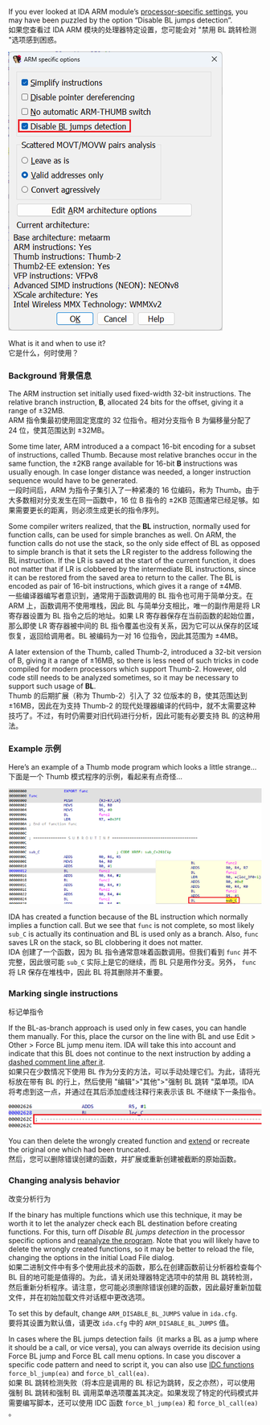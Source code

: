 If you ever looked at IDA ARM module’s [processor-specific settings](https://hex-rays.com/blog/igors-tip-of-the-week-98-analysis-options/), you may have been puzzled by the option “Disable BL jumps detection”.  
如果您查看过 IDA ARM 模块的处理器特定设置，您可能会对 "禁用 BL 跳转检测 "选项感到困惑。

![](assets/2023/03/bl_jump1.png)

What is it and when to use it?  
它是什么，何时使用？

### Background 背景信息

The ARM instruction set initially used fixed-width 32-bit instructions. The relative branch instruction, **B**, allocated 24 bits for the offset, giving it a range of ±32MB.  
ARM 指令集最初使用固定宽度的 32 位指令。相对分支指令 B 为偏移量分配了 24 位，使其范围达到 ±32MB。

Some time later, ARM introduced a a compact 16-bit encoding for a subset of instructions, called Thumb. Because most relative branches occur in the same function, the ±2KB range available for 16-bit **B** instructions was usually enough. In case longer distance was needed, a longer instruction sequence would have to be generated.  
一段时间后，ARM 为指令子集引入了一种紧凑的 16 位编码，称为 Thumb。由于大多数相对分支发生在同一函数中，16 位 B 指令的 ±2KB 范围通常已经足够。如果需要更长的距离，则必须生成更长的指令序列。

Some compiler writers realized, that the **BL** instruction, normally used for function calls, can be used for simple branches as well. On ARM, the function calls do not use the stack, so the only side effect of BL as opposed to simple branch is that it sets the LR register to the address following the BL instruction. If the LR is saved at the start of the current function, it does not matter that if LR is clobbered by the intermediate BL instructions, since it can be restored from the saved area to return to the caller. The BL is encoded as pair of 16-bit instructions, which gives it a range of ±4MB.  
一些编译器编写者意识到，通常用于函数调用的 BL 指令也可用于简单分支。在 ARM 上，函数调用不使用堆栈，因此 BL 与简单分支相比，唯一的副作用是将 LR 寄存器设置为 BL 指令之后的地址。如果 LR 寄存器保存在当前函数的起始位置，那么即使 LR 寄存器被中间的 BL 指令覆盖也没有关系，因为它可以从保存的区域恢复，返回给调用者。BL 被编码为一对 16 位指令，因此其范围为 ±4MB。

A later extension of the Thumb, called Thumb-2, introduced a 32-bit version of B, giving it a range of ±16MB, so there is less need of such tricks in code compiled for modern processors which support Thumb-2. However, old code still needs to be analyzed sometimes, so it may be necessary to support such usage of **BL**.   
Thumb 的后期扩展（称为 Thumb-2）引入了 32 位版本的 B，使其范围达到 ±16MB，因此在为支持 Thumb-2 的现代处理器编译的代码中，就不太需要这种技巧了。不过，有时仍需要对旧代码进行分析，因此可能有必要支持 BL 的这种用法。

### Example 示例

Here’s an example of a Thumb mode program which looks a little strange…  
下面是一个 Thumb 模式程序的示例，看起来有点奇怪...

![](assets/2023/03/bl_jump2.png)

IDA has created a function because of the BL instruction which normally implies a function call. But we see that `func` is not complete, so most likely `sub_C` is actually its continuation and BL is used only as a branch. Also, `func` saves LR on the stack, so BL clobbering it does not matter.  
IDA 创建了一个函数，因为 BL 指令通常意味着函数调用。但我们看到 `func` 并不完整，因此很可能 `sub_C` 实际上是它的继续，而 BL 只是用作分支。另外， `func` 将 LR 保存在堆栈中，因此 BL 将其删除并不重要。

### Marking single instructions  
标记单指令

If the BL-as-branch approach is used only in few cases, you can handle them manually. For this, place the cursor on the line with BL and use Edit > Other > Force BL jump menu item. IDA will take this into account and indicate that this BL does not continue to the next instruction by adding a [dashed comment line after it](https://hex-rays.com/blog/igors-tip-of-the-week-126-non-returning-functions/).   
如果只在少数情况下使用 BL 作为分支的方法，可以手动处理它们。为此，请将光标放在带有 BL 的行上，然后使用 "编辑">"其他">"强制 BL 跳转 "菜单项。IDA 将考虑到这一点，并通过在其后添加虚线注释行来表示该 BL 不继续下一条指令。

![](assets/2023/03/bl_jump3.png)

You can then delete the wrongly created function and [extend](https://hex-rays.com/blog/igors-tip-of-the-week-127-changing-function-bounds/) or recreate the original one which had been truncated.  
然后，您可以删除错误创建的函数，并扩展或重新创建被截断的原始函数。

### Changing analysis behavior  
改变分析行为

If the binary has multiple functions which use this technique, it may be worth it to let the analyzer check each BL destination before creating functions. For this, turn off _Disable BL jumps detection_ in the processor specific options and [reanalyze the program](https://hex-rays.com/blog/igor-tip-of-the-week-09-reanalysis/). Note that you will likely have to delete the wrongly created functions, so it may be better to reload the file, changing the options in the initial Load File dialog.  
如果二进制文件中有多个使用此技术的函数，那么在创建函数前让分析器检查每个 BL 目的地可能是值得的。为此，请关闭处理器特定选项中的禁用 BL 跳转检测，然后重新分析程序。请注意，您可能必须删除错误创建的函数，因此最好重新加载文件，并在初始加载文件对话框中更改选项。

To set this by default, change `ARM_DISABLE_BL_JUMPS` value in `ida.cfg`.  
要将其设置为默认值，请更改 `ida.cfg` 中的 `ARM_DISABLE_BL_JUMPS` 值。

In cases where the BL jumps detection fails  (it marks a BL as a jump where it should be a call, or vice versa), you can always override its decision using Force BL jump and Force BL call menu options. In case you discover a specific code pattern and need to script it, you can also use [IDC functions](https://www.hex-rays.com/products/ida/support/idadoc/681.shtml) `force_bl_jump(ea)` and `force_bl_call(ea)`.  
如果 BL 跳转检测失败（将本应是调用的 BL 标记为跳转，反之亦然），可以使用强制 BL 跳转和强制 BL 调用菜单选项覆盖其决定。如果发现了特定的代码模式并需要编写脚本，还可以使用 IDC 函数 `force_bl_jump(ea)` 和 `force_bl_call(ea)` 。